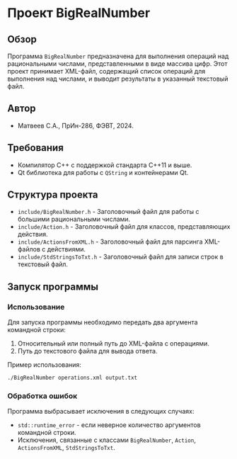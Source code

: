 # Проект BigRealNumber

## Обзор

Программа `BigRealNumber` предназначена для выполнения операций над рациональными числами, представленными в виде массива цифр. Этот проект принимает XML-файл, содержащий список операций для выполнения над числами, и выводит результаты в указанный текстовый файл.

## Автор

- Матвеев С.А., ПрИн-286, ФЭВТ, 2024.

## Требования

- Компилятор C++ с поддержкой стандарта C++11 и выше.
- Qt библиотека для работы с `QString` и контейнерами Qt.

## Структура проекта

- `include/BigRealNumber.h` - Заголовочный файл для работы с большими рациональными числами.
- `include/Action.h` - Заголовочный файл для классов, представляющих действия.
- `include/ActionsFromXML.h` - Заголовочный файл для парсинга XML-файлов с действиями.
- `include/StdStringsToTxt.h` - Заголовочный файл для записи строк в текстовый файл.

## Запуск программы

### Использование

Для запуска программы необходимо передать два аргумента командной строки:

1. Относительный или полный путь до XML-файла с операциями.
2. Путь до текстового файла для вывода ответа.

Пример использования:

```sh
./BigRealNumber operations.xml output.txt
```

### Обработка ошибок

Программа выбрасывает исключения в следующих случаях:

- `std::runtime_error` - если неверное количество аргументов командной строки.
- Исключения, связанные с классами `BigRealNumber`, `Action`, `ActionsFromXML`, `StdStringsToTxt`.
